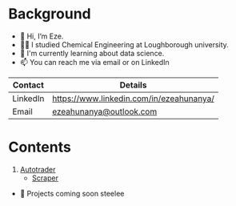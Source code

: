 # Background

- 👋 Hi, I’m Eze.
- :man_student: I studied Chemical Engineering at Loughborough university.
- :brain: I'm currently learning about data science.
- 📫 You can reach me via email or on LinkedIn

Contact  |  Details
------------ | -------------
LinkedIn | https://www.linkedin.com/in/ezeahunanya/
Email | ezeahunanya@outlook.com

#  Contents
1. [Autotrader](https://github.com/ezeahunanya/autotrader)
   - [Scraper](https://github.com/ezeahunanya/autotrader/autotrader_scraper)

- 👀 Projects coming soon steelee
